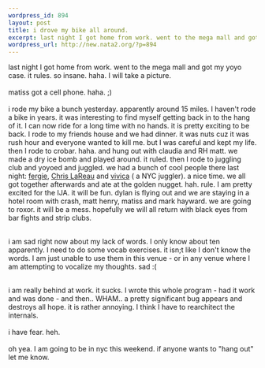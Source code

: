 ```yaml
--- 
wordpress_id: 894
layout: post
title: i drove my bike all around.
excerpt: last night I got home from work. went to the mega mall and got my yoyo case. it rules. so insane. haha. I will take a picture. matiss got a cell phone. haha. ;) i rode my bike a bunch yesterday. apparently around 15 miles. I haven't rode a bike in years. it was interesting to find myself getting back in to the hang of it. I can now ride for a long time with no hands. it is pr...
wordpress_url: http://new.nata2.org/?p=894
---
```

last night I got home from work. went to the mega mall and got my yoyo case. it rules. so insane. haha. I will take a picture. <br/><br/>matiss got a cell phone. haha. ;) <br/><br/>i rode my bike a bunch yesterday. apparently around 15 miles. I haven't rode a bike in years. it was interesting to find myself getting back in to the hang of it. I can now ride for a long time with no hands. it is pretty exciting to be back. I rode to my friends house and we had dinner. it was nuts cuz it was rush hour and everyone wanted to kill me. but I was careful and kept my life. then I rode to crobar. haha. and hung out with claudia and RH matt. we made a dry ice bomb and played around. it ruled. then I rode to juggling club and yoyoed and juggled. we had a bunch of cool people there last night: <a href="http://www.fergieprops.com/">fergie</a>, <a href="http://incoasterpaedia.com/">Chris LaReau</a> and <a href="http://www.aetv.com/tv/shows/house_of_dreams/profiles/viveca.jsp">vivica</a> ( a NYC juggler). a nice time. we all got together afterwards and ate at the golden nugget. hah. rule. I am pretty excited for the IJA. it will be fun. dylan is flying out and we are staying in a hotel room with crash, matt henry, matiss and mark hayward. we are going to roxor. it will be a mess. hopefully we will all return with black eyes from bar fights and strip clubs. <br/><br/>

i am sad right now about my lack of words. I only know about ten apparently. I need to do some vocab exercises. it isn;t like I don't know the words. I am just unable to use them in this venue - or in any venue where I am attempting to vocalize my thoughts. sad :( <br/><br/>

i am really behind at work. it sucks. I wrote this whole program - had it work and was done - and then.. WHAM.. a pretty significant bug appears and destroys all hope. it is rather annoying. I think I have to rearchitect the internals. <br/><br/>i have fear. heh. <br/><br/>oh yea. I am going to be in nyc this weekend. if anyone wants to "hang out" let me know. 
